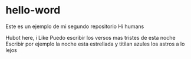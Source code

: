# hello-word
Este es un ejemplo de mi segundo repositorio
Hi humans

Hubot here, i Like 
Puedo escribir los versos mas tristes de esta noche
Escribir por ejemplo la noche esta estrellada
y titilan azules los astros a lo lejos
